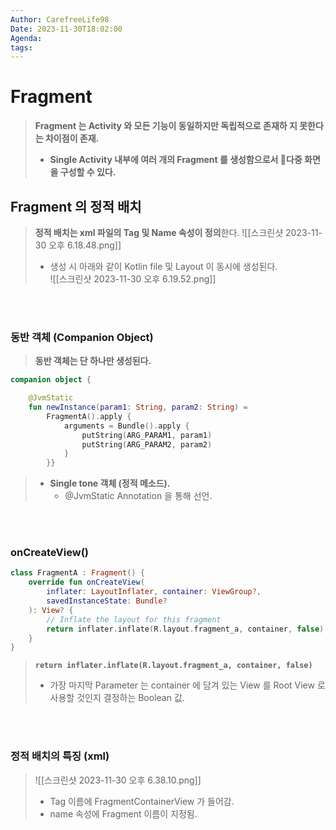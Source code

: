 ```yaml
---
Author: CarefreeLife98
Date: 2023-11-30T18:02:00
Agenda: 
tags:
---
```

# Fragment
> **Fragment 는 Activity 와 모든 기능이 동일하지만 독립적으로 존재하
> 지 못한다는 차이점이 존재.**
> - **Single Activity 내부에 여러 개의 Fragment 를 생성함으로서 다중 화면을 구성할 수 있다.**

## Fragment 의 정적 배치
> **정적 배치는 xml 파일의 Tag 및 Name 속성이 정의**한다.
> ![[스크린샷 2023-11-30 오후 6.18.48.png]]
> - 생성 시 아래와 같이 Kotlin file 및 Layout 이 동시에 생성된다.<br>
> ![[스크린샷 2023-11-30 오후 6.19.52.png]]

<br><br>

### 동반 객체 (Companion Object)
> **동반 객체는 단 하나만 생성된다.**
```kotlin
companion object {  

    @JvmStatic  
    fun newInstance(param1: String, param2: String) =  
        FragmentA().apply {  
            arguments = Bundle().apply {  
                putString(ARG_PARAM1, param1)  
                putString(ARG_PARAM2, param2)  
            }  
        }}
```

> - **Single tone 객체 (정적 메소드).**
> 	- @JvmStatic Annotation 을 통해 선언.

<br><br>

### onCreateView()
```kotlin
class FragmentA : Fragment() {  
    override fun onCreateView(  
        inflater: LayoutInflater, container: ViewGroup?,  
        savedInstanceState: Bundle?  
    ): View? {  
        // Inflate the layout for this fragment  
        return inflater.inflate(R.layout.fragment_a, container, false)  
    }  
}
```

> **`return inflater.inflate(R.layout.fragment_a, container, false)`**
> - 가장 마지막 Parameter 는 container 에 담겨 있는 View 를 Root View 로 사용할 것인지 결정하는 Boolean 값.

<br><br>

### 정적 배치의 특징 (xml)
> ![[스크린샷 2023-11-30 오후 6.38.10.png]]
> - Tag 이름에 FragmentContainerView 가 들어감.
> - name 속성에 Fragment 이름이 지정됨.